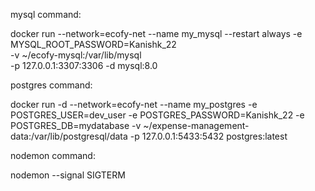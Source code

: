mysql command:

docker run --network=ecofy-net --name my_mysql --restart always -e MYSQL_ROOT_PASSWORD=Kanishk_22 \
-v ~/ecofy-mysql:/var/lib/mysql \
-p 127.0.0.1:3307:3306 -d mysql:8.0


postgres command:

docker run -d  --network=ecofy-net --name my_postgres   -e POSTGRES_USER=dev_user   -e POSTGRES_PASSWORD=Kanishk_22   -e POSTGRES_DB=mydatabase   -v ~/expense-management-data:/var/lib/postgresql/data   -p 127.0.0.1:5433:5432   postgres:latest


nodemon command:

nodemon --signal SIGTERM
